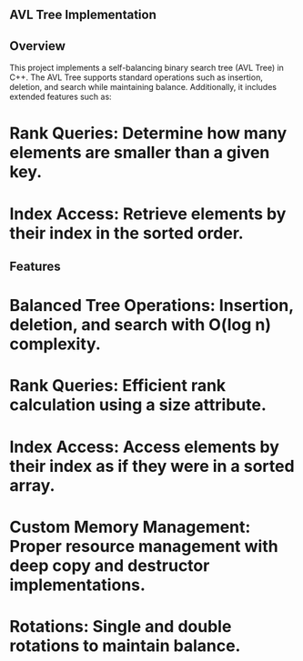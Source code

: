 ## AVL Tree Implementation

## Overview

This project implements a self-balancing binary search tree (AVL Tree) in C++. The AVL Tree supports standard operations such as insertion, deletion, and search while maintaining balance. Additionally, it includes extended features such as:

# Rank Queries: Determine how many elements are smaller than a given key.

# Index Access: Retrieve elements by their index in the sorted order.

## Features

# Balanced Tree Operations: Insertion, deletion, and search with O(log n) complexity.

# Rank Queries: Efficient rank calculation using a size attribute.

# Index Access: Access elements by their index as if they were in a sorted array.

# Custom Memory Management: Proper resource management with deep copy and destructor implementations.

# Rotations: Single and double rotations to maintain balance.
